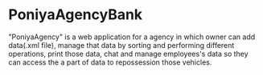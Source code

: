 # PoniyaAgencyBank
"PoniyaAgency"​ is a web application for a agency in which owner can add data(.xml file), manage that data by sorting and performing different operations, print those data, chat and manage employees's data so they can access the a part of data to repossession those vehicles.
